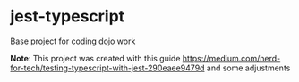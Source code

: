 # jest-typescript
Base project for coding dojo work

__Note__: This project was created with this guide https://medium.com/nerd-for-tech/testing-typescript-with-jest-290eaee9479d and some adjustments
